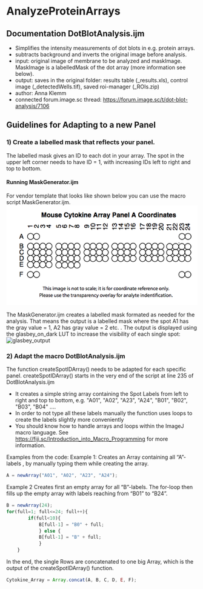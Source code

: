 # AnalyzeProteinArrays

## Documentation DotBlotAnalysis.ijm
* Simplifies the intensity measurements of dot blots in e.g. protein arrays.
* subtracts background and inverts the original image before analysis.
* input: original image of membrane to be analyzed and maskImage. MaskImage is a labelledMask of the dot array (more information see below).
* output: saves in the original folder: results table (_results.xls), control image (_detectedWells.tif), saved roi-manager (_ROIs.zip)
* author: Anna Klemm
* connected forum.image.sc thread: https://forum.image.sc/t/dot-blot-analysis/7106

## Guidelines for Adapting to a new Panel
###	1) Create a labelled mask that reflects your panel.
The labelled mask gives an ID to each dot in your array. The spot in the upper left corner needs to have ID = 1, with increasing IDs left to right and top to bottom.

#### Running MaskGenerator.ijm 
For vendor template that looks like shown below you can use the macro script MaskGenerator.ijm. 
![vendor template](/images_for_documentation/example_vendor_template.png)

The MaskGenerator.ijm creates a labelled mask formated as needed for the analysis. That means the output is a labelled mask where the spot A1 has the gray value = 1, A2 has gray value = 2 etc. . 
The output is displayed using the glasbey_on_dark LUT to increase the visibility of each single spot:
![glasbey_output](/images_for_documentation/glasbey_output.png)

### 2) Adapt the macro DotBlotAnalysis.ijm
The function createSpotIDArray() needs to be adapted for each specific panel.
createSpotIDArray()  starts in the very end of the script at line 235 of DotBlotAnalysis.ijm
*	It creates a simple string array containing the Spot Labels from left to right and top to bottom, e.g. "A01", "A02", "A23", "A24", "B01", "B02", "B03", "B04" ….
* In order to not type all these labels manually the function uses loops to create the labels slightly more conveniently
*	You should know how to handle arrays and loops within the ImageJ macro language. See https://fiji.sc/Introduction_into_Macro_Programming for more information.

Examples from the code:
Example 1: Creates an Array containing all “A”-labels , by manually typing them while creating the array.
```javascript
A = newArray("A01", "A02", "A23", "A24");
```
Example 2
Creates first an empty array for all “B”-labels. The for-loop then fills up the empty array with labels reaching from “B01” to “B24”.
```javascript
B = newArray(24);
for(full=1; full<=24; full++){
		if(full<10){
			B[full-1] = "B0" + full;
			} else {
			B[full-1] = "B" + full;
			}
	}
```
In the end, the single Rows are concatenated to one big Array, which is the output of the createSpotIDArray() function.
```javascript
Cytokine_Array = Array.concat(A, B, C, D, E, F);
```
